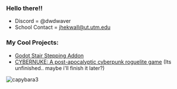 ### Hello there!!

- Discord = @dwdwaver
- School Contact = jhekwall@ut.utm.edu

### My Cool Projects:

- [Godot Stair Stepping Addon](https://github.com/JheKWall/Godot-Stair-Step-Demo)
- [CYBERNUKE: A post-apocalyptic cyberpunk roguelite game](https://github.com/JheKWall/CYBERNUKE) (Its unfinished.. maybe i'll finish it later?)

![capybara3](https://user-images.githubusercontent.com/97753156/187096988-acec6985-6a4d-4404-b1c6-6eaae3b5d41c.jpg)
